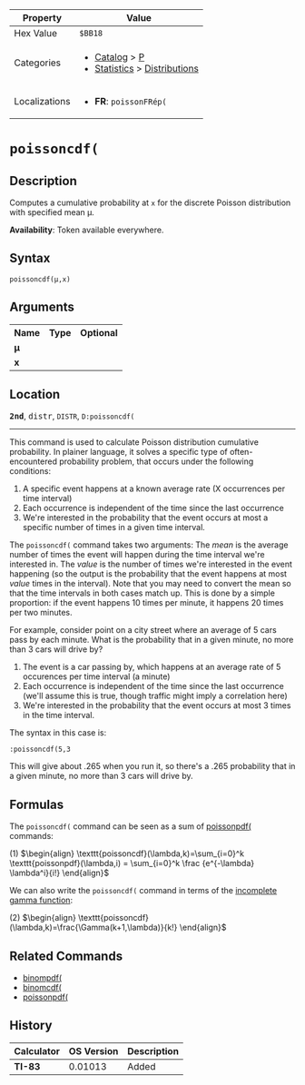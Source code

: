 | Property      | Value |
|---------------|-------|
| Hex Value     | `$BB18`|
| Categories    | <ul><li>[Catalog](<../categories/Catalog.md>) > [P](<../categories/Catalog.md#P>)</li><li>[Statistics](<../categories/Statistics.md>) > [Distributions](<../categories/Statistics.md#Distributions>)</li></ul> |
| Localizations | <ul><li><b>FR</b>: `poissonFRép(`</li></ul> |

# `poissoncdf(`

## Description
Computes a cumulative probability at `x` for the discrete Poisson distribution with specified mean μ.


<b>Availability</b>: Token available everywhere.

## Syntax
`poissoncdf(μ,x)`

## Arguments
<table>
<tr><th>Name</th><th>Type</th><th>Optional</th></tr>

<tr><td><b>μ</b></td><td></td><td></td></tr>

<tr><td><b>x</b></td><td></td><td></td></tr>

</table>

## Location
<tt><kbd><b>2nd</b></kbd></tt>, <kbd>distr</kbd>, `DISTR`, `D:poissoncdf(`
<hr>

This command is used to calculate Poisson distribution cumulative probability. In plainer language, it solves a specific type of often-encountered probability problem, that occurs under the following conditions:

1.  A specific event happens at a known average rate (X occurrences per time interval)
2.  Each occurrence is independent of the time since the last occurrence
3.  We're interested in the probability that the event occurs at most a specific number of times in a given time interval.

The `poissoncdf(` command takes two arguments: The _mean_ is the average number of times the event will happen during the time interval we're interested in. The _value_ is the number of times we're interested in the event happening (so the output is the probability that the event happens at most _value_ times in the interval). Note that you may need to convert the mean so that the time intervals in both cases match up. This is done by a simple proportion: if the event happens 10 times per minute, it happens 20 times per two minutes.

For example, consider point on a city street where an average of 5 cars pass by each minute. What is the probability that in a given minute, no more than 3 cars will drive by?

1.  The event is a car passing by, which happens at an average rate of 5 occurences per time interval (a minute)
2.  Each occurrence is independent of the time since the last occurrence (we'll assume this is true, though traffic might imply a correlation here)
3.  We're interested in the probability that the event occurs at most 3 times in the time interval.

The syntax in this case is:

```ti-basic
:poissoncdf(5,3
```

  
This will give about .265 when you run it, so there's a .265 probability that in a given minute, no more than 3 cars will drive by.

## Formulas

The `poissoncdf(` command can be seen as a sum of [poissonpdf(](/poissonpdf) commands:

(1) $`\begin{align} \texttt{poissoncdf}(\lambda,k)=\sum_{i=0}^k \texttt{poissonpdf}(\lambda,i) = \sum_{i=0}^k \frac {e^{-\lambda} \lambda^i}{i!} \end{align}`$ 

We can also write the `poissoncdf(` command in terms of the [incomplete gamma function](http://en.wikipedia.org/wiki/Incomplete_gamma_function):

(2) $`\begin{align} \texttt{poissoncdf}(\lambda,k)=\frac{\Gamma(k+1,\lambda)}{k!} \end{align}`$ 

## Related Commands

*   [binompdf(](/binompdf)
*   [binomcdf(](/binomcdf)
*   [poissonpdf(](/poissonpdf)

## History
| Calculator | OS Version | Description |
|------------|------------|-------------|
| <b>TI-83</b> | 0.01013 | Added |


